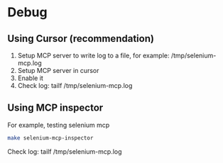 # Debug
## Using Cursor (recommendation)

1. Setup MCP server to write log to a file, for example: /tmp/selenium-mcp.log
2. Setup MCP server in cursor
3. Enable it
4. Check log: tailf /tmp/selenium-mcp.log

## Using MCP inspector

For example, testing selenium mcp

```bash
make selenium-mcp-inspector
```

Check log: tailf /tmp/selenium-mcp.log




